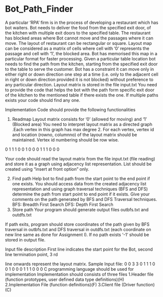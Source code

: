 # Bot_Path_Finder
A particular ‘RPA’ firm is in the process of developing a restaurant which has bot
waiters. Bot needs to deliver the food from the specified exit door, of the kitchen
with multiple exit doors to the specified table.
The restaurant has blocked areas where Bot cannot move and the passages
where it can move. The layout of restaurant can be rectangular or square.
Layout map can be considered as a matrix of cells where cell with ‘0’ represents
the passage and cell with ‘1’, the blocked area. Bot has memorised this map in
a particular format for faster processing. Given a particular table location bot
needs to find the path from the kitchen, starting from the specified exit door to
the table to serve the customer. Bot has a constraint it can move only in either
right or down direction one step at a time (i.e. only to the adjacent cell in right
or down direction provided it is not blocked) without preference to any
particular direction.
Layout matrix is stored in the file input.txt
You need to provide the code that helps the bot with the path form specific exit
door of the kitchen to the mentioned table if there exists the one. If multiple
paths exists your code should find any one.

Implementation
Code should provide the following functionalities
1. Readmap
Layout matrix consists for ‘0’ (allowed for moving) and ‘1’ (Blocked area)
You need to interpret layout matrix as a directed graph .Each vertex in this
graph has max degree 2. For each vertex, vertex id and location (rowno,
columnno) of the layout matrix should be maintained. Vertex id numbering
should be row wise.

0 1 1 1
0 0 1 0
0 0 1 1
1 0 0 0

Your code should read the layout matrix from the file input.txt (file reading)
and store it as a graph using adjacency list representation. List should be
created using “insert at front option” only.

2. Find path
Help bot to find path from the start point to the end point if one exists.
You should access data from the created adjacency list representation and
using graph traversal techniques (BFS and DFS) determine the path from start
point to end point if it exists. Give your comments on the path generated by
BFS and DFS Traversal techniques.
BFS: Breadth First Search
DFS: Depth First Search
3. Store path
Your program should generate output files outbfs.txt and outdfs.txt

If path exits, program should store coordinates of the path given by BFS
traversal in outbfs.txt and DFS traversal in outdfs.txt (each coordinate on
new line same as done for Assignment I). If no path exists ‘-1’ should be
stored in output file.

Input file description
First line indicates the start point for the Bot, second line termination point, 3
rd

line onwards represent the layout matrix.
Sample Input file:
0 0
3 3
0 1 1 1
0 0 1 0
0 0 1 1
1 0 0 0
C programming language should be used for implementation
Implementation should consists of three files
1.Header file (function prototypes, user defined data type definitions)(H)
2.Implementation File (function definitions)(F)
3.Client file (Driver function)(C)

